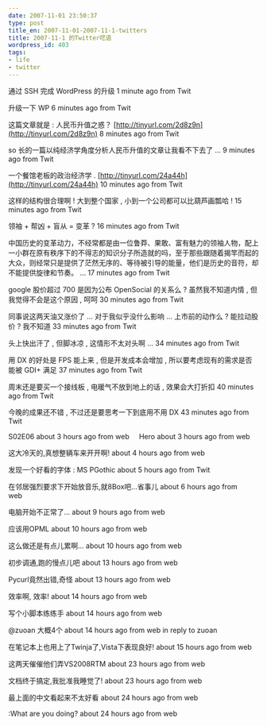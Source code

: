 ```yaml
---
date: 2007-11-01 23:50:37
type: post
title_en: 2007-11-01-2007-11-1-twitters
title: 2007-11-1 的Twitter呓语
wordpress_id: 403
tags:
- life
- twitter
---
```


通过 SSH 完成 WordPress 的升级 1 minute ago from Twit   

升级一下 WP 6 minutes ago from Twit   

这篇文章就是 : 人民币升值之惑？ [http://tinyurl.com/2d8z9n](http://tinyurl.com/2d8z9n) 8 minutes ago from Twit   

so 长的一篇以纯经济学角度分析人民币升值的文章让我看不下去了 ... 9 minutes ago from Twit   

一个餐馆老板的政治经济学 . [http://tinyurl.com/24a44h](http://tinyurl.com/24a44h) 10 minutes ago from Twit   

这样的结构很合理啊 ! 大到整个国家 , 小到一个公司都可以比葫芦画瓢哈 ! 15 minutes ago from Twit   

领袖 + 帮凶 + 盲从 = 变革 ? 16 minutes ago from Twit   

中国历史的变革动力，不经常都是由一位鲁莽、果敢、富有魅力的领袖人物，配上一小群在原有秩序下的不得志的知识分子所造就的吗，至于那些跟随着揭竿而起的大众，则经常只是提供了茫然无序的、等待被引导的能量，他们是历史的音符，却不能提供旋律和节奏。 ... 17 minutes ago from Twit   

google 股价超过 700 是因为公布 OpenSocial 的关系么 ? 虽然我不知道内情 , 但我觉得不会是这个原因 , 呵呵 30 minutes ago from Twit   

同事说这两天油又涨价了 ... 对于我似乎没什么影响 ... 上市前的动作么 ? 能拉动股价 ? 我不知道 33 minutes ago from Twit   

头上快出汗了 , 但脚冰凉 , 这情形不太对头啊 ... 34 minutes ago from Twit   

用 DX 的好处是 FPS 能上来 , 但是开发成本会增加 , 所以要考虑现有的需求是否能被 GDI+ 满足 37 minutes ago from Twit   

周末还是要买一个接线板 , 电暖气不放到地上的话 , 效果会大打折扣 40 minutes ago from Twit   

今晚的成果还不错 , 不过还是要思考一下到底用不用 DX 43 minutes ago from Twit   

S02E06 about 3 hours ago from web  
 
Hero about 3 hours ago from web   

这大冷天的,真想整辆车来开开啊! about 4 hours ago from web   

发现一个好看的字体 : MS PGothic about 5 hours ago from Twit   

在邻居强烈要求下开始放音乐,就8Box吧...省事儿 about 6 hours ago from web   

电脑开始不正常了... about 9 hours ago from web   

应该用OPML about 10 hours ago from web   

这么做还是有点儿累啊... about 10 hours ago from web   

初步调通,跑的慢点儿吧 about 13 hours ago from web   

Pycurl竟然出错,奇怪 about 13 hours ago from web   

效率啊, 效率! about 14 hours ago from web   

写个小脚本练练手 about 14 hours ago from web   

@zuoan 大概4个 about 14 hours ago from web in reply to zuoan   

在笔记本上也用上了Twinja了,Vista下表现良好! about 15 hours ago from web   

这两天催催他们弄VS2008RTM about 23 hours ago from web   

文档终于搞定,我批准我睡觉了! about 23 hours ago from web   

最上面的中文看起来不太好看 about 24 hours ago from web   

:What are you doing? about 24 hours ago from web   
